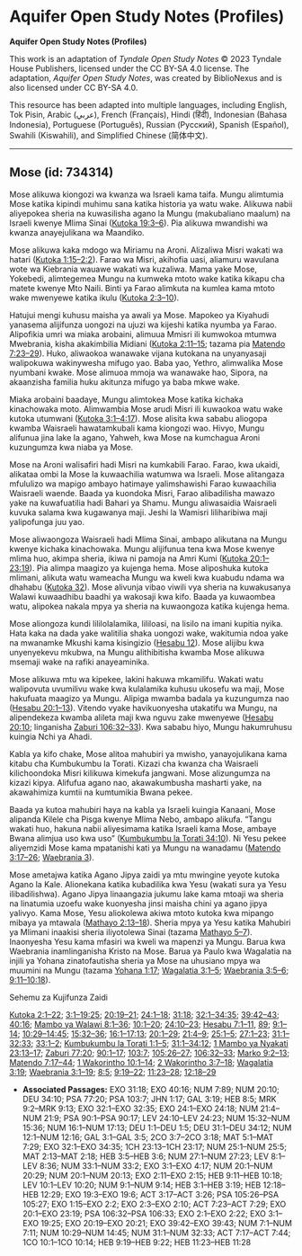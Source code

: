 # Aquifer Open Study Notes (Profiles)

**Aquifer Open Study Notes (Profiles)**

This work is an adaptation of *Tyndale Open Study Notes* © 2023 Tyndale House Publishers, licensed under the CC BY\-SA 4\.0 license. The adaptation, *Aquifer Open Study Notes*, was created by BiblioNexus and is also licensed under CC BY\-SA 4\.0\.

This resource has been adapted into multiple languages, including English, Tok Pisin, Arabic (عربي), French (Français), Hindi (हिंदी), Indonesian (Bahasa Indonesia), Portuguese (Português), Russian (Русский), Spanish (Español), Swahili (Kiswahili), and Simplified Chinese (简体中文).



--------------------------------

## Mose (id: 734314)

Mose alikuwa kiongozi wa kwanza wa Israeli kama taifa. Mungu alimtumia Mose katika kipindi muhimu sana katika historia ya watu wake. Alikuwa nabii aliyepokea sheria na kuwasilisha agano la Mungu (makubaliano maalum) na Israeli kwenye Mlima Sinai ([Kutoka 19:3–6](https://ref.ly/Exod19:3-Exod19:6)). Pia alikuwa mwandishi wa kwanza anayejulikana wa Maandiko.

Mose alikuwa kaka mdogo wa Miriamu na Aroni. Alizaliwa Misri wakati wa hatari ([Kutoka 1:15–2:2](https://ref.ly/Exod1:15-Exod2:2)). Farao wa Misri, akihofia uasi, aliamuru wavulana wote wa Kiebrania wauawe wakati wa kuzaliwa. Mama yake Mose, Yokebedi, alimtegemea Mungu na kumweka mtoto wake katika kikapu cha matete kwenye Mto Naili. Binti ya Farao alimkuta na kumlea kama mtoto wake mwenyewe katika ikulu ([Kutoka 2:3–10](https://ref.ly/Exod2:3-Exod2:10)).

Hatujui mengi kuhusu maisha ya awali ya Mose. Mapokeo ya Kiyahudi yanasema alijifunza uongozi na ujuzi wa kijeshi katika nyumba ya Farao. Alipofikia umri wa miaka arobaini, alimuua Mmisri ili kumwokoa mtumwa Mwebrania, kisha akakimbilia Midiani ([Kutoka 2:11–15](https://ref.ly/Exod2:11-Exod2:15); tazama pia [Matendo 7:23–29](https://ref.ly/Acts7:23-Acts7:29)). Huko, aliwaokoa wanawake vijana kutokana na unyanyasaji walipokuwa wakinywesha mifugo yao. Baba yao, Yethro, alimwalika Mose nyumbani kwake. Mose alimuoa mmoja wa wanawake hao, Sipora, na akaanzisha familia huku akitunza mifugo ya baba mkwe wake.

Miaka arobaini baadaye, Mungu alimtokea Mose katika kichaka kinachowaka moto. Alimwambia Mose arudi Misri ili kuwaokoa watu wake kutoka utumwani ([Kutoka 3:1–4:17](https://ref.ly/Exod3:1-Exod4:17)). Mose alisita kwa sababu aliogopa kwamba Waisraeli hawatamkubali kama kiongozi wao. Hivyo, Mungu alifunua jina lake la agano, Yahweh, kwa Mose na kumchagua Aroni kuzungumza kwa niaba ya Mose.

Mose na Aroni walisafiri hadi Misri na kumkabili Farao. Farao, kwa ukaidi, alikataa ombi la Mose la kuwaachilia watumwa wa Israeli. Mose alitangaza mfululizo wa mapigo ambayo hatimaye yalimshawishi Farao kuwaachilia Waisraeli waende. Baada ya kuondoka Misri, Farao alibadilisha mawazo yake na kuwafuatilia hadi Bahari ya Shamu. Mungu aliwasaidia Waisraeli kuvuka salama kwa kugawanya maji. Jeshi la Wamisri liliharibiwa maji yalipofunga juu yao.

Mose aliwaongoza Waisraeli hadi Mlima Sinai, ambapo alikutana na Mungu kwenye kichaka kinachowaka. Mungu alijifunua tena kwa Mose kwenye mlima huo, akimpa sheria, ikiwa ni pamoja na Amri Kumi ([Kutoka 20:1–23:19](https://ref.ly/Exod20:1-Exod23:19)). Pia alimpa maagizo ya kujenga hema. Mose aliposhuka kutoka mlimani, alikuta watu wameacha Mungu wa kweli kwa kuabudu ndama wa dhahabu ([Kutoka 32](https://ref.ly/Exod32:1-Exod32:35)). Mose alivunja vibao viwili vya sheria na kuwakusanya Walawi kuwaadhibu baadhi ya wakosaji kwa kifo. Baada ya kuwaombea watu, alipokea nakala mpya ya sheria na kuwaongoza katika kujenga hema.

Mose aliongoza kundi lililolalamika, lililoasi, na lisilo na imani kupitia nyika. Hata kaka na dada yake walitilia shaka uongozi wake, wakitumia ndoa yake na mwanamke Mkushi kama kisingizio ([Hesabu 12](https://ref.ly/Num12:1-Num12:16)). Mose alijibu kwa unyenyekevu mkubwa, na Mungu alithibitisha kwamba Mose alikuwa msemaji wake na rafiki anayeaminika.

Mose alikuwa mtu wa kipekee, lakini hakuwa mkamilifu. Wakati watu walipovuta uvumilivu wake kwa kulalamika kuhusu ukosefu wa maji, Mose hakufuata maagizo ya Mungu. Alipiga mwamba badala ya kuzungumza nao ([Hesabu 20:1–13](https://ref.ly/Num20:1-Num20:13)). Vitendo vyake havikuonyesha utakatifu wa Mungu, na alipendekeza kwamba alileta maji kwa nguvu zake mwenyewe ([Hesabu 20:10](https://ref.ly/Num20:10); linganisha [Zaburi 106:32–33](https://ref.ly/Ps106:32-Ps106:33)). Kwa sababu hiyo, Mungu hakumruhusu kuingia Nchi ya Ahadi.

Kabla ya kifo chake, Mose alitoa mahubiri ya mwisho, yanayojulikana kama kitabu cha Kumbukumbu la Torati. Kizazi cha kwanza cha Waisraeli kilichoondoka Misri kilikuwa kimekufa jangwani. Mose alizungumza na kizazi kipya. Alifufua agano nao, akawakumbusha masharti yake, na akawahimiza kumtii na kumtumikia Bwana pekee.

Baada ya kutoa mahubiri haya na kabla ya Israeli kuingia Kanaani, Mose alipanda Kilele cha Pisga kwenye Mlima Nebo, ambapo alikufa. “Tangu wakati huo, hakuna nabii aliyesimama katika Israeli kama Mose, ambaye Bwana alimjua uso kwa uso” ([Kumbukumbu la Torati 34:10](https://ref.ly/Deut34:10)). Ni Yesu pekee aliyemzidi Mose kama mpatanishi kati ya Mungu na wanadamu ([Matendo 3:17–26](https://ref.ly/Acts3:17-Acts3:26); [Waebrania 3](https://ref.ly/Heb3:1-Heb3:19)).

Mose ametajwa katika Agano Jipya zaidi ya mtu mwingine yeyote kutoka Agano la Kale. Alionekana katika kubadilika kwa Yesu (wakati sura ya Yesu ilibadilishwa). Agano Jipya linaangazia jukumu lake kama mtoaji wa sheria na linatumia uzoefu wake kuonyesha jinsi maisha chini ya agano jipya yalivyo. Kama Mose, Yesu aliokolewa akiwa mtoto kutoka kwa mipango mibaya ya mtawala ([Mathayo 2:13–18](https://ref.ly/Matt2:13-Matt2:18)). Sheria mpya ya Yesu katika Mahubiri ya Mlimani inaakisi sheria iliyotolewa Sinai (tazama [Mathayo 5–7](https://ref.ly/Matt5:1-Matt7:29)). Inaonyesha Yesu kama mfasiri wa kweli wa mapenzi ya Mungu. Barua kwa Waebrania inamlinganisha Kristo na Mose. Barua ya Paulo kwa Wagalatia na injili ya Yohana zinatofautisha sheria ya Mose na uhusiano mpya wa muumini na Mungu (tazama [Yohana 1:17](https://ref.ly/John1:17); [Wagalatia 3:1–5](https://ref.ly/Gal3:1-Gal3:5); [Waebrania 3:5–6](https://ref.ly/Heb3:5-Heb3:6); [9:11–10:18](https://ref.ly/Heb9:11-Heb10:18)).

Sehemu za Kujifunza Zaidi

[Kutoka 2:1–22](https://ref.ly/Exod2:1-Exod2:22); [3:1–19:25](https://ref.ly/Exod3:1-Exod19:25); [20:19–21](https://ref.ly/Exod20:19-Exod20:21); [24:1–18](https://ref.ly/Exod24:1-Exod24:18); [31:18](https://ref.ly/Exod31:18); [32:1–34:35](https://ref.ly/Exod32:1-Exod34:35); [39:42–43](https://ref.ly/Exod39:42-Exod39:43); [40:16](https://ref.ly/Exod40:16); [Mambo ya Walawi 8:1–36](https://ref.ly/Lev8:1-Lev8:36); [10:1–20](https://ref.ly/Lev10:1-Lev10:20); [24:10–23](https://ref.ly/Lev24:10-Lev24:23); [Hesabu 7:1–11](https://ref.ly/Num7:1-Num7:11), [89](https://ref.ly/Num7:89); [9:1–14](https://ref.ly/Num9:1-Num9:14); [10:29–14:45](https://ref.ly/Num10:29-Num14:45); [15:32–36](https://ref.ly/Num15:32-Num15:36); [16:1–17:13](https://ref.ly/Num16:1-Num17:13); [20:1–29](https://ref.ly/Num20:1-Num20:29); [21:4–9](https://ref.ly/Num21:4-Num21:9); [25:1–5](https://ref.ly/Num25:1-Num25:5); [27:1–23](https://ref.ly/Num27:1-Num27:23); [31:1–32:33](https://ref.ly/Num31:1-Num32:33); [33:1–2](https://ref.ly/Num33:1-Num33:2); [Kumbukumbu la Torati 1:1–5](https://ref.ly/Deut1:1-Deut1:5); [31:1–34:12](https://ref.ly/Deut31:1-Deut34:12); [1 Mambo ya Nyakati 23:13–17](https://ref.ly/1Chr23:13-1Chr23:17); [Zaburi 77:20](https://ref.ly/Ps77:20); [90:1–17](https://ref.ly/Ps90:1-Ps90:17); [103:7](https://ref.ly/Ps103:7); [105:26–27](https://ref.ly/Ps105:26-Ps105:27); [106:32–33](https://ref.ly/Ps106:32-Ps106:33); [Marko 9:2–13](https://ref.ly/Mark9:2-Mark9:13); [Matendo 7:17–44](https://ref.ly/Acts7:17-Acts7:44); [1 Wakorintho 10:1–14](https://ref.ly/1Cor10:1-1Cor10:14); [2 Wakorintho 3:7–18](https://ref.ly/2Cor3:7-2Cor3:18); [Wagalatia 3:19](https://ref.ly/Gal3:19); [Waebrania 3:1–19](https://ref.ly/Heb3:1-Heb3:19); [8:5](https://ref.ly/Heb8:5); [9:19–22](https://ref.ly/Heb9:19-Heb9:22); [11:23–28](https://ref.ly/Heb11:23-Heb11:28); [12:18–29](https://ref.ly/Heb12:18-Heb12:29)

* **Associated Passages:** EXO 31:18; EXO 40:16; NUM 7:89; NUM 20:10; DEU 34:10; PSA 77:20; PSA 103:7; JHN 1:17; GAL 3:19; HEB 8:5; MRK 9:2–MRK 9:13; EXO 32:1–EXO 32:35; EXO 24:1–EXO 24:18; NUM 21:4–NUM 21:9; PSA 90:1–PSA 90:17; LEV 24:10–LEV 24:23; NUM 15:32–NUM 15:36; NUM 16:1–NUM 17:13; DEU 1:1–DEU 1:5; DEU 31:1–DEU 34:12; NUM 12:1–NUM 12:16; GAL 3:1–GAL 3:5; 2CO 3:7–2CO 3:18; MAT 5:1–MAT 7:29; EXO 32:1–EXO 34:35; 1CH 23:13–1CH 23:17; NUM 25:1–NUM 25:5; MAT 2:13–MAT 2:18; HEB 3:5–HEB 3:6; NUM 27:1–NUM 27:23; LEV 8:1–LEV 8:36; NUM 33:1–NUM 33:2; EXO 3:1–EXO 4:17; NUM 20:1–NUM 20:29; NUM 20:1–NUM 20:13; EXO 2:11–EXO 2:15; HEB 9:11–HEB 10:18; LEV 10:1–LEV 10:20; NUM 9:1–NUM 9:14; HEB 3:1–HEB 3:19; HEB 12:18–HEB 12:29; EXO 19:3–EXO 19:6; ACT 3:17–ACT 3:26; PSA 105:26–PSA 105:27; EXO 1:15–EXO 2:2; EXO 2:3–EXO 2:10; ACT 7:23–ACT 7:29; EXO 20:1–EXO 23:19; PSA 106:32–PSA 106:33; EXO 2:1–EXO 2:22; EXO 3:1–EXO 19:25; EXO 20:19–EXO 20:21; EXO 39:42–EXO 39:43; NUM 7:1–NUM 7:11; NUM 10:29–NUM 14:45; NUM 31:1–NUM 32:33; ACT 7:17–ACT 7:44; 1CO 10:1–1CO 10:14; HEB 9:19–HEB 9:22; HEB 11:23–HEB 11:28


